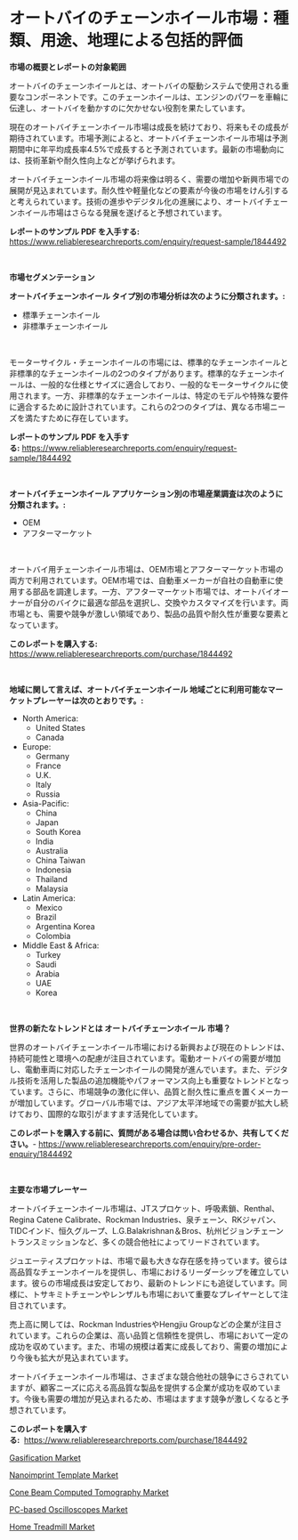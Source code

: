 <p><h1>オートバイのチェーンホイール市場：種類、用途、地理による包括的評価</h1></p><p><strong>市場の概要とレポートの対象範囲</strong></p>
<p><p>オートバイのチェーンホイールとは、オートバイの駆動システムで使用される重要なコンポーネントです。このチェーンホイールは、エンジンのパワーを車輪に伝達し、オートバイを動かすのに欠かせない役割を果たしています。</p><p>現在のオートバイチェーンホイール市場は成長を続けており、将来もその成長が期待されています。市場予測によると、オートバイチェーンホイール市場は予測期間中に年平均成長率4.5%で成長すると予測されています。最新の市場動向には、技術革新や耐久性向上などが挙げられます。</p><p>オートバイチェーンホイール市場の将来像は明るく、需要の増加や新興市場での展開が見込まれています。耐久性や軽量化などの要素が今後の市場をけん引すると考えられています。技術の進歩やデジタル化の進展により、オートバイチェーンホイール市場はさらなる発展を遂げると予想されています。</p></p>
<p><strong>レポートのサンプル PDF を入手する:</strong> <a href="https://www.reliableresearchreports.com/enquiry/request-sample/1844492">https://www.reliableresearchreports.com/enquiry/request-sample/1844492</a></p>
<p>&nbsp;</p>
<p><strong>市場セグメンテーション</strong></p>
<p><strong>オートバイチェーンホイール タイプ別の市場分析は次のように分類されます。:</strong></p>
<p><ul><li>標準チェーンホイール</li><li>非標準チェーンホイール</li></ul></p>
<p>&nbsp;</p>
<p><p>モーターサイクル・チェーンホイールの市場には、標準的なチェーンホイールと非標準的なチェーンホイールの2つのタイプがあります。標準的なチェーンホイールは、一般的な仕様とサイズに適合しており、一般的なモーターサイクルに使用されます。一方、非標準的なチェーンホイールは、特定のモデルや特殊な要件に適合するために設計されています。これらの2つのタイプは、異なる市場ニーズを満たすために存在しています。</p></p>
<p><strong>レポートのサンプル PDF を入手する:</strong>&nbsp;<a href="https://www.reliableresearchreports.com/enquiry/request-sample/1844492">https://www.reliableresearchreports.com/enquiry/request-sample/1844492</a></p>
<p>&nbsp;</p>
<p><strong> オートバイチェーンホイール アプリケーション別の市場産業調査は次のように分類されます。:</strong></p>
<p><ul><li>OEM</li><li>アフターマーケット</li></ul></p>
<p>&nbsp;</p>
<p><p>オートバイ用チェーンホイール市場は、OEM市場とアフターマーケット市場の両方で利用されています。OEM市場では、自動車メーカーが自社の自動車に使用する部品を調達します。一方、アフターマーケット市場では、オートバイオーナーが自分のバイクに最適な部品を選択し、交換やカスタマイズを行います。両市場とも、需要や競争が激しい領域であり、製品の品質や耐久性が重要な要素となっています。</p></p>
<p><strong>このレポートを購入する:</strong>&nbsp; <a href="https://www.reliableresearchreports.com/purchase/1844492">https://www.reliableresearchreports.com/purchase/1844492</a></p>
<p>&nbsp;</p>
<p><strong>地域に関して言えば、オートバイチェーンホイール 地域ごとに利用可能なマーケットプレーヤーは次のとおりです。:</strong></p>
<p><ul>
    <li>
        North America:
        <ul>
            <li>United States</li>
            <li>Canada</li>
        </ul>
    </li>
    <li>
        Europe:
        <ul>
            <li>Germany</li>
            <li>France</li>
            <li>U.K.</li>
            <li>Italy</li>
            <li>Russia</li>
        </ul>
    </li>
    <li>
        Asia-Pacific:
        <ul>
            <li>China</li>
            <li>Japan</li>
            <li>South Korea</li>
            <li>India</li>
            <li>Australia</li>
            <li>China Taiwan</li>
            <li>Indonesia</li>
            <li>Thailand</li>
            <li>Malaysia</li>
        </ul>
    </li>
    <li>
        Latin America:
        <ul>
            <li>Mexico</li>
            <li>Brazil</li>
            <li>Argentina Korea</li>
            <li>Colombia</li>
        </ul>
    </li>
    <li>
        Middle East & Africa:
        <ul>
            <li>Turkey</li>
            <li>Saudi</li>
            <li>Arabia</li>
            <li>UAE</li>
            <li>Korea</li>
        </ul>
    </li>
    </ul></p>
<p>&nbsp;</p>
<p><strong>世界の新たなトレンドとは オートバイチェーンホイール 市場？</strong></p>
<p><p>世界のオートバイチェーンホイール市場における新興および現在のトレンドは、持続可能性と環境への配慮が注目されています。電動オートバイの需要が増加し、電動車両に対応したチェーンホイールの開発が進んでいます。また、デジタル技術を活用した製品の追加機能やパフォーマンス向上も重要なトレンドとなっています。さらに、市場競争の激化に伴い、品質と耐久性に重点を置くメーカーが増加しています。グローバル市場では、アジア太平洋地域での需要が拡大し続けており、国際的な取引がますます活発化しています。</p></p>
<p><strong>このレポートを購入する前に、質問がある場合は問い合わせるか、共有してください。</strong>- <a href="https://www.reliableresearchreports.com/enquiry/pre-order-enquiry/1844492">https://www.reliableresearchreports.com/enquiry/pre-order-enquiry/1844492</a></p>
<p>&nbsp;</p>
<p><strong>主要な市場プレーヤー</strong></p>
<p><p>オートバイチェーンホイール市場は、JTスプロケット、呼吸素鎖、Renthal、Regina Catene Calibrate、Rockman Industries、泉チェーン、RKジャパン、TIDCインド、恒久グループ、L.G.Balakrishnan＆Bros、杭州ビジョンチェーントランスミッションなど、多くの競合他社によってリードされています。</p><p>ジュエーティスプロケットは、市場で最も大きな存在感を持っています。彼らは高品質なチェーンホイールを提供し、市場におけるリーダーシップを確立しています。彼らの市場成長は安定しており、最新のトレンドにも追従しています。同様に、トサキミトチェーンやレンザルも市場において重要なプレイヤーとして注目されています。</p><p>売上高に関しては、Rockman IndustriesやHengjiu Groupなどの企業が注目されています。これらの企業は、高い品質と信頼性を提供し、市場において一定の成功を収めています。また、市場の規模は着実に成長しており、需要の増加により今後も拡大が見込まれています。</p><p>オートバイチェーンホイール市場は、さまざまな競合他社の競争にさらされていますが、顧客ニーズに応える高品質な製品を提供する企業が成功を収めています。今後も需要の増加が見込まれるため、市場はますます競争が激しくなると予想されています。</p></p>
<p><strong>このレポートを購入する:</strong>&nbsp;&nbsp;<a href="https://www.reliableresearchreports.com/purchase/1844492">https://www.reliableresearchreports.com/purchase/1844492</a></p>
<p><p><a href="https://view.publitas.com/reportprime-1/gasification-market-analysis-examines-its-scope-on-growth-opportunities-and-forecasted-trends-spanning-from-2024-to-2031/">Gasification Market</a></p><p><a href="https://github.com/Sarissaschmalingtr6fz2739/Market-Research-Report-List-1/blob/main/nanoimprint-template-market.md">Nanoimprint Template Market</a></p><p><a href="https://carnation-joke-41f.notion.site/Cone-Beam-Computed-Tomography-Market-Size-Evaluating-its-Market-Trends-Growth-and-Projections-202-e7498ee27cf9435d8f6bdbce16667425">Cone Beam Computed Tomography Market</a></p><p><a href="https://adventurous-uranium-ef9.notion.site/PC-based-Oscilloscopes-Market-Insights-Market-Players-and-Forecast-Till-2031-6c079666eb5c4f649360a4a58884d71f">PC-based Oscilloscopes Market</a></p><p><a href="https://view.publitas.com/reportprime-1/home-treadmill-market-centers-on-aspects-such-as-market-growth-market-share-market-opportunity-and-projected-forecasts-spanning-from-2024-to-2031/">Home Treadmill Market</a></p></p>